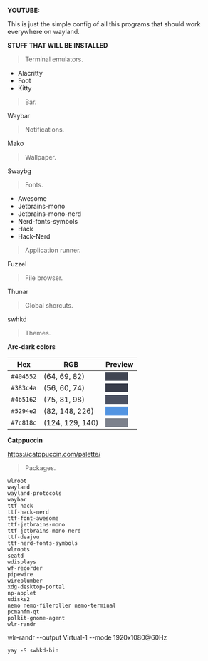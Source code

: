 **YOUTUBE:** 

This is just the simple config of all this programs that should work everywhere on wayland.


**STUFF THAT WILL BE INSTALLED**

>Terminal emulators.

- Alacritty
- Foot
- Kitty

>Bar.

Waybar

>Notifications.

Mako

>Wallpaper.

Swaybg

>Fonts.

- Awesome 
- Jetbrains-mono
- Jetbrains-mono-nerd
- Nerd-fonts-symbols
- Hack
- Hack-Nerd

>Application runner.

Fuzzel

>File browser.

Thunar

>Global shorcuts.

swhkd

>Themes.

**Arc-dark colors**

| Hex       | RGB             | Preview                          |
|-----------|------------------|----------------------------------|
| `#404552` | (64, 69, 82)     | <span style="display:inline-block;width:50px;height:20px;background:#404552;"></span> |
| `#383c4a` | (56, 60, 74)     | <span style="display:inline-block;width:50px;height:20px;background:#383c4a;"></span> |
| `#4b5162` | (75, 81, 98)     | <span style="display:inline-block;width:50px;height:20px;background:#4b5162;"></span> |
| `#5294e2` | (82, 148, 226)   | <span style="display:inline-block;width:50px;height:20px;background:#5294e2;"></span> |
| `#7c818c` | (124, 129, 140)  | <span style="display:inline-block;width:50px;height:20px;background:#7c818c;"></span> |



**Catppuccin**

https://catppuccin.com/palette/

>Packages.

```
wlroot
wayland
wayland-protocols
waybar
ttf-hack
ttf-hack-nerd
ttf-font-awesome
ttf-jetbrains-mono
ttf-jetbrains-mono-nerd
ttf-deajvu
ttf-nerd-fonts-symbols
wlroots
seatd
wdisplays
wf-recorder
pipewire
wireplumber
xdg-desktop-portal
np-applet
udisks2
nemo nemo-fileroller nemo-terminal
pcmanfm-qt
polkit-gnome-agent
wlr-randr
```

wlr-randr --output Virtual-1 --mode 1920x1080@60Hz

```
yay -S swhkd-bin
```
